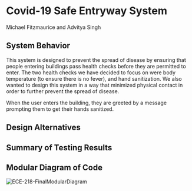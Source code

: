 # Covid-19 Safe Entryway System

Michael Fitzmaurice and Advitya Singh

## System Behavior

This system is designed to prevent the spread of disease by ensuring that people entering buildings pass health checks before they are permitted to enter. The two health checks we have decided to focus on were body temperature (to ensure there is no fever), and hand sanitization. We also wanted to design this system in a way that minimized physical contact in order to further prevent the spread of disease.

When the user enters the building, they are greeted by a message prompting them to get their hands sanitized.

## Design Alternatives

## Summary of Testing Results

## Modular Diagram of Code
![ECE-218-FinalModularDiagram](https://github.com/user-attachments/assets/bf007645-f108-45d2-a2cd-0eb31b12ecec)
